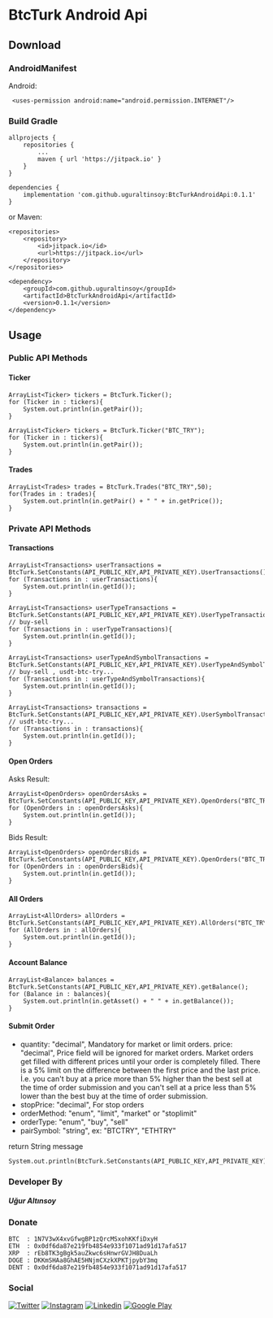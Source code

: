 # BtcTurk Android Api

## Download
### AndroidManifest
Android:
```
 <uses-permission android:name="android.permission.INTERNET"/>
```
### Build Gradle
```
allprojects {
	repositories {
		...
		maven { url 'https://jitpack.io' }
	}
}
```
```
dependencies {
	implementation 'com.github.uguraltinsoy:BtcTurkAndroidApi:0.1.1'
}
```
or Maven:
```
<repositories>
	<repository>
	    <id>jitpack.io</id>
	    <url>https://jitpack.io</url>
	</repository>
</repositories>
```
```
<dependency>
	<groupId>com.github.uguraltinsoy</groupId>
	<artifactId>BtcTurkAndroidApi</artifactId>
	<version>0.1.1</version>
</dependency>
```

## Usage
### Public API Methods
#### Ticker
```
ArrayList<Ticker> tickers = BtcTurk.Ticker();
for (Ticker in : tickers){
    System.out.println(in.getPair());
}
```
```
ArrayList<Ticker> tickers = BtcTurk.Ticker("BTC_TRY");
for (Ticker in : tickers){
    System.out.println(in.getPair());
}
```
#### Trades
```
ArrayList<Trades> trades = BtcTurk.Trades("BTC_TRY",50);
for(Trades in : trades){
    System.out.println(in.getPair() + " " + in.getPrice());
}
```
### Private API Methods
#### Transactions
```
ArrayList<Transactions> userTransactions = BtcTurk.SetConstants(API_PUBLIC_KEY,API_PRIVATE_KEY).UserTransactions();
for (Transactions in : userTransactions){
    System.out.println(in.getId());
}
```
```
ArrayList<Transactions> userTypeTransactions = BtcTurk.SetConstants(API_PUBLIC_KEY,API_PRIVATE_KEY).UserTypeTransactions("buy"); // buy-sell
for (Transactions in : userTypeTransactions){
    System.out.println(in.getId());
}
```
```
ArrayList<Transactions> userTypeAndSymbolTransactions = BtcTurk.SetConstants(API_PUBLIC_KEY,API_PRIVATE_KEY).UserTypeAndSymbolTransactions("buy","usdt"); // buy-sell , usdt-btc-try...
for (Transactions in : userTypeAndSymbolTransactions){
    System.out.println(in.getId());
}
```
```
ArrayList<Transactions> transactions = BtcTurk.SetConstants(API_PUBLIC_KEY,API_PRIVATE_KEY).UserSymbolTransactions("usdt"); // usdt-btc-try...
for (Transactions in : transactions){
    System.out.println(in.getId());
}
```
#### Open Orders
Asks Result:
```
ArrayList<OpenOrders> openOrdersAsks = BtcTurk.SetConstants(API_PUBLIC_KEY,API_PRIVATE_KEY).OpenOrders("BTC_TRY").get(0);
for (OpenOrders in : openOrdersAsks){
    System.out.println(in.getId());
}
```
Bids Result:
```
ArrayList<OpenOrders> openOrdersBids = BtcTurk.SetConstants(API_PUBLIC_KEY,API_PRIVATE_KEY).OpenOrders("BTC_TRY").get(1);
for (OpenOrders in : openOrdersBids){
    System.out.println(in.getId());
}
```
#### All Orders
```
ArrayList<AllOrders> allOrders = BtcTurk.SetConstants(API_PUBLIC_KEY,API_PRIVATE_KEY).AllOrders("BTC_TRY");
for (AllOrders in : allOrders){
    System.out.println(in.getId());
}
```
#### Account Balance
```
ArrayList<Balance> balances = BtcTurk.SetConstants(API_PUBLIC_KEY,API_PRIVATE_KEY).getBalance();
for (Balance in : balances){
    System.out.println(in.getAsset() + " " + in.getBalance());
}
```
#### Submit Order
- quantity: "decimal", Mandatory for market or limit orders.
price: "decimal", Price field will be ignored for market orders. Market orders get filled with different prices until your order is completely filled. There is a 5% limit on the difference between the first price and the last price. İ.e. you can't buy at a price more than 5% higher than the best sell at the time of order submission and you can't sell at a price less than 5% lower than the best buy at the time of order submission.
- stopPrice: "decimal", For stop orders
- orderMethod: "enum", "limit", "market" or "stoplimit"
- orderType: "enum", "buy", "sell"
- pairSymbol: "string", ex: "BTCTRY", "ETHTRY"

return String message
```
System.out.println(BtcTurk.SetConstants(API_PUBLIC_KEY,API_PRIVATE_KEY).SumbitOrder(0.1,200,0,"limit","buy","LINK_TRY"));
```

### Developer By
##### Uğur Altınsoy

### Donate
```
BTC  : 1N7V3wX4xvGfwgBP1zQrcMSxohKKfiDxyH
ETH  : 0x0df6da87e219fb4854e933f1071ad91d17afa517
XRP  : rEb8TK3gBgk5auZkwc6sHnwrGVJH8DuaLh
DOGE : DKKmSHAa8GhAE5HNjmCXzkXPKTjpybY3mq
DENT : 0x0df6da87e219fb4854e933f1071ad91d17afa517
```

### Social
[![Twitter](https://img.shields.io/badge/twitter-%231DA1F2.svg?&style=for-the-badge&logo=twitter&logoColor=white)](https://twitter.com/uguraltnsy)
[![Instagram](https://img.shields.io/badge/instagram-%23E4405F.svg?&style=for-the-badge&logo=instagram&logoColor=white)](https://www.instagram.com/ugur.altnsy)
[![Linkedin](https://img.shields.io/badge/linkedin-%230077B5.svg?&style=for-the-badge&logo=linkedin&logoColor=white)](https://www.linkedin.com/in/uğur-altınsoy/)
[![Google Play](https://img.shields.io/badge/Google%20Play-414141?logo=google-play&logoColor=white&style=for-the-badge)](https://play.google.com/store/apps/developer?id=DeepLab&hl=tr)

